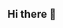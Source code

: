 ## Hi there 👋

<!--
**Shashank832832/Shashank832832** is a ✨ _special_ ✨ repository because its `README.md` (this file) appears on your GitHub profile.

Here are some ideas to get you started:

- 🔭 I’m currently working on something good.
- 🌱 I’m currently learning many thing.
- 👯 I’m looking to collaborate on everywhere possible.
- 🤔 I’m looking for help with anyone who can help.
- 💬 Ask me about whatever in my domain.
- 📫 How to reach me: wherever you find me.
- 😄 Pronouns: He .
- ⚡ Fun fact: everthing which is not serious.
-->
